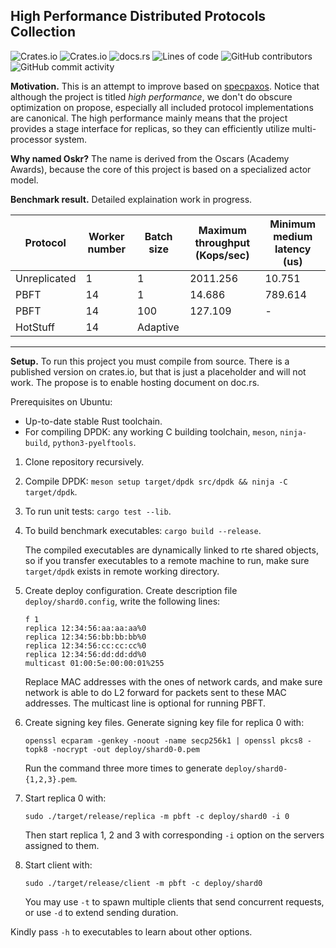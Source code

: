 ## High Performance Distributed Protocols Collection
![Crates.io](https://img.shields.io/crates/v/oskr)
![Crates.io](https://img.shields.io/crates/l/oskr)
![docs.rs](https://img.shields.io/docsrs/oskr)
![Lines of code](https://img.shields.io/tokei/lines/github/sgdxbc/oskr)
![GitHub contributors](https://img.shields.io/github/contributors/sgdxbc/oskr)
![GitHub commit activity](https://img.shields.io/github/commit-activity/m/sgdxbc/oskr)

**Motivation.** This is an attempt to improve based on [specpaxos]. Notice that
although the project is titled *high performance*, we don't do obscure 
optimization on propose, especially all included protocol implementations are 
canonical. The high performance mainly means that the project provides a stage 
interface for replicas, so they can efficiently utilize multi-processor system.

**Why named Oskr?** The name is derived from the Oscars (Academy Awards), 
because the core of this project is based on a specialized actor model.

[specpaxos]: https://github.com/UWSysLab/specpaxos

**Benchmark result.** Detailed explaination work in progress.

|Protocol|Worker number|Batch size|Maximum throughput (Kops/sec)|Minimum medium latency (us)|
|--------------|-----|--------|-----------|-----------|
|Unreplicated  |1    |1       |2011.256   |10.751     |
|PBFT          |14   |1       |14.686     |789.614    |
|PBFT          |14   |100     |127.109    |-          |
|HotStuff      |14   |Adaptive|

----

**Setup.** To run this project you must compile from source. There is a 
published version on crates.io, but that is just a placeholder and will not 
work. The propose is to enable hosting document on doc.rs.

Prerequisites on Ubuntu:
* Up-to-date stable Rust toolchain.
* For compiling DPDK: any working C building toolchain, `meson`, `ninja-build`,
`python3-pyelftools`.


1. Clone repository recursively.
2. Compile DPDK: `meson setup target/dpdk src/dpdk && ninja -C target/dpdk`.
3. To run unit tests: `cargo test --lib`.
4. To build benchmark executables: `cargo build --release`.

   The compiled executables are dynamically linked to rte shared objects, so if 
   you transfer executables to a remote machine to run, make sure `target/dpdk` 
   exists in remote working directory.
5. Create deploy configuration. Create description file `deploy/shard0.config`,
   write the following lines:
   ```
   f 1
   replica 12:34:56:aa:aa:aa%0
   replica 12:34:56:bb:bb:bb%0
   replica 12:34:56:cc:cc:cc%0
   replica 12:34:56:dd:dd:dd%0
   multicast 01:00:5e:00:00:01%255
   ```
   Replace MAC addresses with the ones of network cards, and make sure network
   is able to do L2 forward for packets sent to these MAC addresses. The 
   multicast line is optional for running PBFT.
6. Create signing key files. Generate signing key file for replica 0 with:
   ```
   openssl ecparam -genkey -noout -name secp256k1 | openssl pkcs8 -topk8 -nocrypt -out deploy/shard0-0.pem
   ```
   Run the command three more times to generate `deploy/shard0-{1,2,3}.pem`.
7. Start replica 0 with:
   ```
   sudo ./target/release/replica -m pbft -c deploy/shard0 -i 0
   ```
   Then start replica 1, 2 and 3 with corresponding `-i` option on the servers
   assigned to them.
8. Start client with:
   ```
   sudo ./target/release/client -m pbft -c deploy/shard0
   ```
   You may use `-t` to spawn multiple clients that send concurrent requests, or
   use `-d` to extend sending duration.

Kindly pass `-h` to executables to learn about other options.